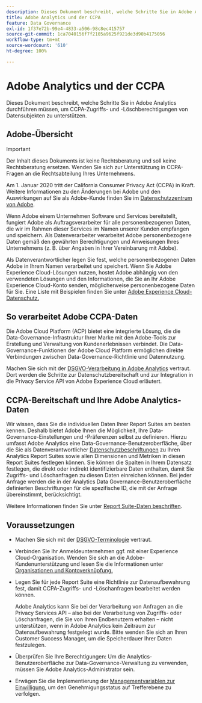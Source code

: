 ```yaml
---
description: Dieses Dokument beschreibt, welche Schritte Sie in Adobe Analytics durchführen müssen, um CCPA-Zugriffs- und -Löschberechtigungen von Datensubjekten zu unterstützen.
title: Adobe Analytics und der CCPA
feature: Data Governance
exl-id: 1f37e72b-99e4-4833-a506-98c8ec415757
source-git-commit: 1ca7040156f7f2105a9625f921de3d90b4175056
workflow-type: tm+mt
source-wordcount: '610'
ht-degree: 100%

---
```


# Adobe Analytics und der CCPA

Dieses Dokument beschreibt, welche Schritte Sie in Adobe Analytics durchführen müssen, um CCPA-Zugriffs- und -Löschberechtigungen von Datensubjekten zu unterstützen.

## Adobe-Übersicht

>[!IMPORTANT]
>
>Der Inhalt dieses Dokuments ist keine Rechtsberatung und soll keine Rechtsberatung ersetzen. Wenden Sie sich zur Unterstützung in CCPA-Fragen an die Rechtsabteilung Ihres Unternehmens.

Am 1. Januar 2020 tritt der California Consumer Privacy Act (CCPA) in Kraft. Weitere Informationen zu den Änderungen bei Adobe und den Auswirkungen auf Sie als Adobe-Kunde finden Sie im [Datenschutzzentrum von Adobe](https://www.adobe.com/de/privacy.html).

Wenn Adobe einem Unternehmen Software und Services bereitstellt, fungiert Adobe als Auftragsverarbeiter für alle personenbezogenen Daten, die wir im Rahmen dieser Services im Namen unserer Kunden empfangen und speichern. Als Datenverarbeiter verarbeitet Adobe personenbezogene Daten gemäß den gewährten Berechtigungen und Anweisungen Ihres Unternehmens (z. B. über Angaben in Ihrer Vereinbarung mit Adobe).

Als Datenverantwortlicher legen Sie fest, welche personenbezogenen Daten Adobe in Ihrem Namen verarbeitet und speichert. Wenn Sie Adobe Experience Cloud-Lösungen nutzen, hostet Adobe abhängig von den verwendeten Lösungen und den Informationen, die Sie an Ihr Adobe Experience Cloud-Konto senden, möglicherweise personenbezogene Daten für Sie. Eine Liste mit Beispielen finden Sie unter [Adobe Experience Cloud-Datenschutz.](https://www.adobe.com/de/privacy/experience-cloud.html#collect)

## So verarbeitet Adobe CCPA-Daten

Die Adobe Cloud Platform (ACP) bietet eine integrierte Lösung, die die Data-Governance-Infrastruktur Ihrer Marke mit den Adobe-Tools zur Erstellung und Verwaltung von Kundenerlebnissen verbindet. Die Data-Governance-Funktionen der Adobe Cloud Platform ermöglichen direkte Verbindungen zwischen Data-Governance-Richtlinie und Datennutzung.

Machen Sie sich mit der [DSGVO-Verarbeitung in Adobe Analytics](https://www.adobe.com/de/data-analytics-cloud/analytics/general-data-protection-regulation.html) vertraut. Dort werden die Schritte zur Datenschutzbereitschaft und zur Integration in die Privacy Service API von Adobe Experience Cloud erläutert.

## CCPA-Bereitschaft und Ihre Adobe Analytics-Daten

Wir wissen, dass Sie die individuellen Daten Ihrer Report Suites am besten kennen. Deshalb bietet Adobe Ihnen die Möglichkeit, Ihre Data-Governance-Einstellungen und -Präferenzen selbst zu definieren.
Hierzu umfasst Adobe Analytics eine Data-Governance-Benutzeroberfläche, über die Sie als Datenverantwortlicher [Datenschutzbeschriftungen](/help/technotes/c-data-governance/data-labeling/gdpr-labels.md#data-governance-labels) zu Ihren Analytics Report Suites sowie allen Dimensionen und Metriken in diesen Report Suites festlegen können. Sie können die Spalten in Ihrem Datensatz festlegen, die direkt oder indirekt identifizierbare Daten enthalten, damit Sie Zugriffs- und Löschanfragen zu diesen Daten einreichen können. Bei jeder Anfrage werden die in der Analytics Data Governance-Benutzeroberfläche definierten Beschriftungen für die spezifische ID, die mit der Anfrage übereinstimmt, berücksichtigt.

Weitere Informationen finden Sie unter [Report Suite-Daten beschriften](/help/technotes/c-data-governance/data-labeling/gdpr-setup-reportsuite.md).

## Voraussetzungen

* Machen Sie sich mit der [DSGVO-Terminologie](/help/admin/c-data-governance/gdpr-terminology.md) vertraut.
* Verbinden Sie Ihr Anmeldeunternehmen ggf. mit einer Experience Cloud-Organisation. Wenden Sie sich an die Adobe-Kundenunterstützung und lesen Sie die Informationen unter [Organisationen und Kontoverknüpfung.](https://experienceleague.adobe.com/docs/core-services/interface/manage-users-and-products/organizations.html?lang=de)
* Legen Sie für jede Report Suite eine Richtlinie zur Datenaufbewahrung fest, damit CCPA-Zugriffs- und -Löschanfragen bearbeitet werden können.

   Adobe Analytics kann Sie bei der Verarbeitung von Anfragen an die Privacy Services API – also bei der Verarbeitung von Zugriffs- oder Löschanfragen, die Sie von Ihren Endbenutzern erhalten – nicht unterstützen, wenn in Adobe Analytics kein Zeitraum zur Datenaufbewahrung festgelegt wurde. Bitte wenden Sie sich an Ihren Customer Success Manager, um die Speicherdauer Ihrer Daten festzulegen.

* Überprüfen Sie Ihre Berechtigungen: Um die Analytics-Benutzeroberfläche zur Data-Governance-Verwaltung zu verwenden, müssen Sie Adobe Analytics-Administrator sein.
* Erwägen Sie die Implementierung der [Managementvariablen zur Einwilligung](/help/admin/admin/c-manage-report-suites/c-edit-report-suites/privacy-reporting.md), um den Genehmigungsstatus auf Trefferebene zu verfolgen.
